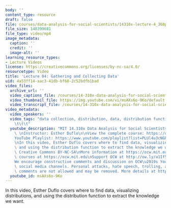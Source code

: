 ```yaml
---
body: ''
content_type: resource
draft: false
file: courses/data-analysis-for-social-scientists/14310x-lecture-4_360p_16_9.mp4
file_size: 148399681
file_type: video/mp4
image_metadata:
  caption: ''
  credit: ''
  image-alt: ''
learning_resource_types:
- Lecture Videos
license: https://creativecommons.org/licenses/by-nc-sa/4.0/
resourcetype: Video
title: 'Lecture 04: Gathering and Collecting Data'
uid: 4a53ff14-aac3-41db-bf68-2c52bdfb1bad
video_files:
  archive_url: ''
  video_captions_file: /courses/14-310x-data-analysis-for-social-scientists-spring-2023/1bUOl4GxMYRDMIJM2iKIPW5nZOIr2hSPR_transcript.webvtt
  video_thumbnail_file: https://img.youtube.com/vi/msAXs6o-9Ko/default.jpg
  video_transcript_file: /courses/14-310x-data-analysis-for-social-scientists-spring-2023/1bUOl4GxMYRDMIJM2iKIPW5nZOIr2hSPR_transcript.pdf
video_metadata:
  video_speakers: ''
  video_tags: "data collection, distribution, data, distribution function, kernal\t\
    \t\t\t"
  youtube_description: "MIT 14.310x Data Analysis for Social Scientists, Spring 2023\
    \ \nInstructor: Esther Duflo\n\nView the complete course: https://ocw.mit.edu/courses/14-310x-data-analysis-for-social-scientists-spring-2023\n\
    YouTube Playlist: https://www.youtube.com/playlist?list=PLUl4u3cNGP61ATaGTFcSp7bhogloD2wHP\n\
    \nIn this video, Esther Duflo covers where to find data, visualizing distributions,\
    \ and using the distribution function to extract the knowledge we want. \n\nLicense:\
    \ Creative Commons BY-NC-SA\nMore information at https://ocw.mit.edu/terms\nMore\
    \ courses at https://ocw.mit.edu\nSupport OCW at http://ow.ly/a1If50zVRlQ\n\n\
    We encourage constructive comments and discussion on OCW\u2019s YouTube and other\
    \ social media channels. Personal attacks, hate speech, trolling, and inappropriate\
    \ comments are not allowed and may be removed. More details at https://ocw.mit.edu/comments.\n"
  youtube_id: msAXs6o-9Ko
---
```

In this video, Esther Duflo covers where to find data, visualizing distributions, and using the distribution function to extract the knowledge we want.